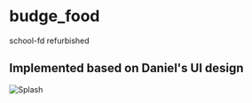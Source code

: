 # budge_food

school-fd refurbished

## Implemented based on Daniel's UI design

![Splash](https://user-images.githubusercontent.com/34488661/121824829-d380c080-cca6-11eb-92f6-34cb17e22c24.png)
